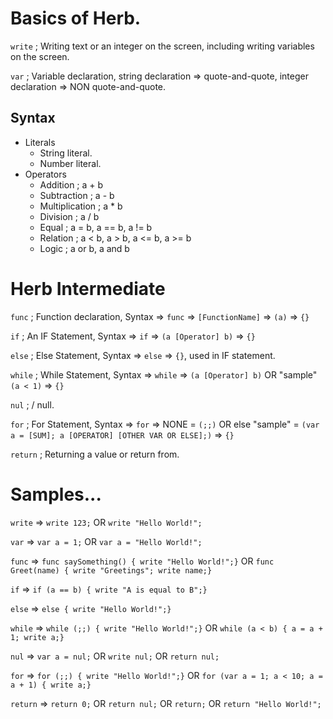 # Basics of Herb.
`write` ; Writing text or an integer on the screen, including writing variables on the screen.

`var` ; Variable declaration, string declaration => quote-and-quote, integer declaration => NON quote-and-quote.

## Syntax
  - Literals
    - String literal.
    - Number literal.
  - Operators
    - Addition ; a + b
    - Subtraction ; a - b
    - Multiplication ; a * b
    - Division ; a / b
    - Equal ; a = b, a == b, a != b
    - Relation ; a < b, a > b, a <= b, a >= b
    - Logic ; a or b, a and b

# Herb Intermediate
`func` ; Function declaration, Syntax => `func` => `[FunctionName]` => `(a)` => `{}`

`if` ; An IF Statement, Syntax => `if` => `(a [Operator] b)` => `{}`

`else` ; Else Statement, Syntax => `else` => `{}`, used in IF statement.

`while` ; While Statement, Syntax => `while` => `(a [Operator] b)` OR "sample" `(a < 1)` => `{}`

`nul` ; / null.

`for` ; For Statement, Syntax => `for` => NONE = `(;;)` OR else "sample" = `(var a = [SUM]; a [OPERATOR] [OTHER VAR OR ELSE];)` => `{}`

`return` ; Returning a value or return from.

# Samples...

`write` => `write 123;` OR `write "Hello World!";`

`var` => `var a = 1;` OR `var a = "Hello World!";`

`func` => `func saySomething() { write "Hello World!";}` OR `func Greet(name) { write "Greetings"; write name;}`

`if` => `if (a == b) { write "A is equal to B";}`

`else` => `else { write "Hello World!";}`

`while` => `while (;;) { write "Hello World!";}` OR `while (a < b) { a = a + 1; write a;}`

`nul` => `var a = nul;` OR `write nul;` OR `return nul;`

`for` => `for (;;) { write "Hello World!";}` OR `for (var a = 1; a < 10; a = a + 1) { write a;}`

`return` => `return 0;` OR `return nul;` OR `return;` OR `return "Hello World!";`
